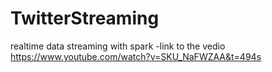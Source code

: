 # TwitterStreaming
realtime data streaming with spark
-link to the vedio https://www.youtube.com/watch?v=SKU_NaFWZAA&t=494s
